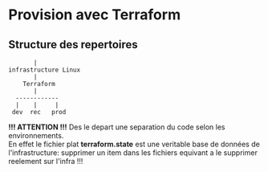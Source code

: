 # Provision avec Terraform  

## Structure des repertoires  
```
       |  
infrastructure Linux  
       |
    Terraform
       |
  ------------
  |    |     |
 dev  rec   prod
```   
**!!! ATTENTION !!!**
Des le depart une separation du code selon les environnements.  
En effet le fichier plat **terraform.state** est une veritable base de données de l'infrastructure: supprimer un item dans les fichiers equivant a le supprimer reelement sur l'infra !!!  
